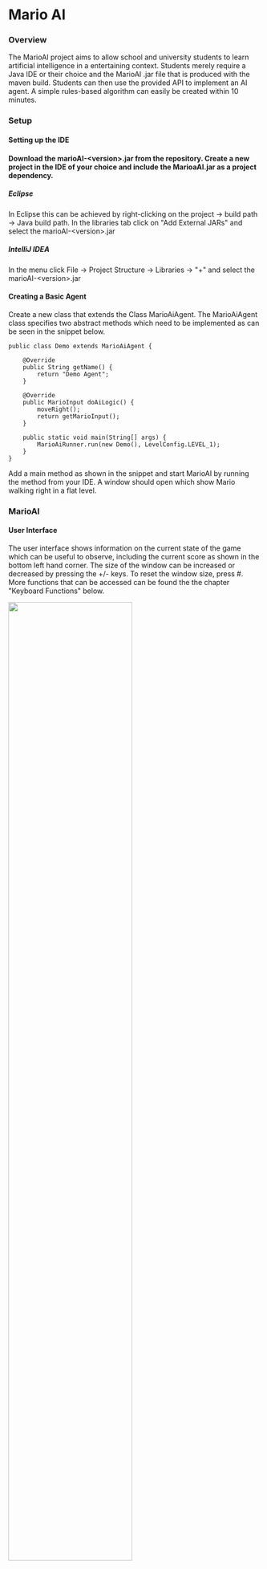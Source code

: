 <html>

<h1>Mario AI</h1>

<h3>Overview</h3>
<p>The MarioAI project aims to allow school and university students to learn artificial intelligence in a entertaining context. Students merely require a Java IDE or their choice and the MarioAI .jar file that is produced with the maven build. Students can then use the provided API to implement an AI agent. A simple rules-based algorithm can easily be created within 10 minutes.
</p>	

<h3>Setup</h3>

<h4>Setting up the IDE<h4>
<p>Download the marioAI-&lt;version&gt;.jar from the repository. Create a new project in the IDE of your choice and include the MarioaAI.jar as 
a project dependency.</p>

<h5>Eclipse</h5>
<p>In Eclipse this can be achieved by right-clicking on the project &rarr; build path &rarr; Java build path.
In the libraries tab click on "Add External JARs" and select the marioAI-&lt;version&gt;.jar</p>

<h5>IntelliJ IDEA</h5>
<p>In the menu click File &rarr; Project Structure &rarr; Libraries &rarr; "+" and select the marioAI-&lt;version&gt;.jar</p>

<h4>Creating a Basic Agent</h4>
<p>Create a new class that extends the Class MarioAiAgent. The MarioAiAgent class specifies two abstract methods which
need to be implemented as can be seen in the snippet below.</p>

```
public class Demo extends MarioAiAgent {

    @Override
    public String getName() {
        return "Demo Agent";
    }

    @Override
    public MarioInput doAiLogic() {
        moveRight();
        return getMarioInput();
    }

    public static void main(String[] args) {
        MarioAiRunner.run(new Demo(), LevelConfig.LEVEL_1);
    }
}
```

<p>Add a main method as shown in the snippet and start MarioAI by running the method from your IDE. A window should open which show Mario walking right in a flat level.</p>

<h3>MarioAI</h3>

<h4>User Interface</h4>
<p>The user interface shows information on the current state of the game which can be useful to observe, including the 
current score as shown in the bottom left hand corner. The size of the window can be increased or decreased 
 by pressing the +/- keys. To reset the window size, press #. More functions that can be accessed can be found the the chapter "Keyboard Functions" below.
</p>
<img src="https://i.imgur.com/yODTArt.png" width="70%"/>

<h4>Keyboard Functions</h4>
<p>
While MarioAI is running you can trigger the following functions from your keyboard
<table>
    <tr>
        <th>Function/Toggle</th>
        <th>Key</th>
    </tr>
    <tr>
        <td>Increase window size</td>
        <td>+</td>
    </tr>
    <tr>
        <td>Decrease window size</td>
        <td>-</td>
    </tr>
    <tr>
        <td>Reset window size</td>
        <td>#</td>
    </tr>
    <tr>
        <td>Increase FPS</td>
        <td>j</td>
    </tr>
    <tr>
        <td>Decrease FPS</td>
        <td>k</td>
    </tr>
    <tr>
        <td>Reset FPS to default (24)</td>
        <td>l</td>
    </tr>
    <tr>
        <td>Toggle pause</td>
        <td>p</td>
    </tr>
    <tr>
        <td>Pause and advance to next frame (i.e. <i>tick()</i>)</td>
        <td>t</td>
    </tr>
    <tr>
        <td>Toggle path visualisation</td>
        <td>o</td>
    </tr>
    <tr>
        <td>Pause game and show current level state in console</td>
        <td>i</td>
    </tr>
    <tr>
        <td></td>
        <td></td>
    </tr>
</table>
</p>

<h3>MarioAI API</h3>
<p>The MarioAI API is quite extensive. The following three chapters "Controlling Mario", "Reading the Environment" and 
"Configuration" will provide an overview of the most important aspects of the API. For more information, please refer to the 
JavaDocs provided in the jar file.</p>

<h4>Controlling Mario</h4>
<p>Controlling Mario is fairly straightfoward. There is a method that can be called for each action mario can carry out (i.e. 
move right, move left, jump and sprint/shoot fireballs. Please note that the last two actions are mapped to the same button in the game, as in the original game.
To carry out one or more actions, simply call the associated method in the API
<table>
    <tr>
        <th>Action</th>
        <th>Corresponding API method</th>
    </tr>
    <tr>
        <td>Move right</td>
        <td><i>moveRight()</i></td>
    </tr>
    <tr>
        <td>Move left</td>
        <td><i>moveLeft()</i></td>
    </tr>
    <tr>
        <td>Jump</td>
        <td><i>jump()</i></td>
    </tr>
    <tr>
        <td>Sprint</td>
        <td><i>sprint()</i></td>
    </tr>
    <tr>
        <td>Shoot</td>
        <td><i>shoot()</i></td>
    </tr>
</table>
The <i>doAiLogic()</i> method must return a <i>MarioInput</i> object. By calling the aforementioned methods you can set the actions
to perform in an existing <i>MarioInput</i> object and return it with <i>getMarioInput()</i> as can bee seen below (ex. Mario will sprint right and jump)

```
@Override
public MarioInput doAiLogic() {
    moveRight();
    sprint();
    jump();
    return getMarioInput();
}
```

</p>

<h4>Reading the environment</h4>
<p>
Reading Mario's environment via the MarioAI API can be achieved either via convinience methods or via more advanced methods. Let's begin by looking at the
convienience methods provided by MarioAI which allow for quickly creating a simple rules-based AI algorithm (i.e. if this, do that). 
<table>
    <tr>
        <th>Environment Query</th>
        <th>Method</th>
    </tr>
    <tr>
        <td>Is there a brick (i.e. unpassable object) ahead?</td>
        <td><i>isBrickAhead()</i></td>
    </tr>
    <tr>
        <td>Is there an enemy ahead?</td>
        <td><i>isEnemyAhead()</i></td>
    </tr>
    <tr>
        <td>Is there a deep slope ahead?</td>
        <td><i>isDeepSlopeAhead()</i></td>
    </tr>
    <tr>
        <td>Is Mario falling (i.e. has a positive y-vector)</td>
        <td><i>isFalling()</i></td>
    </tr>
    <tr>
        <td>Is there a hole ahead (i.e. a hole which will kill Mario)?</td>
        <td><i>isHoleAhead()</i></td>
    </tr>
    <tr>
        <td>Is there a question brick above Mario?</td>
        <td><i>isQuestionbrickAbove()</i></td>
    </tr>
</table>
</p>

<h4>Running &amp; Configuration</h4>
<p>You can run your Agent by using static methods in the <i>MarioAiRunner</i> class. The simplest way of
running your agent is by passing an instance to <i>MarioAiRunner.run(MarioAiAgent agent, LevelConfig levelConfig)</i>.
<p>MarioAI offers many ways of customizing the level for your purposes. The simplest way to configure the game is to 
simply use preconfigured levels provided in the enums provided in <i>LevelConfig</i>.</p>

```
    public static void main(String[] args) {
        MarioAiRunner.run(new Demo(), LevelConfig.LEVEL_1);
    }
```

<p>
If you would like to specify your own level (including the type of level, enemies, difficulty, etc. )
you can use the many paramenters that can be passed to the constructor of 
<i>LevelConfig</i> described below
<table>
    <tr>
        <th>Parameter</th>
        <th>Usage</th>
    </tr>
    <tr>
        <td>seed</td>
        <td>The seed of the generated level layout. Using the same seed will result in the same level layout.</td>
    </tr>
    <tr>
        <td>presetDiffulty</td>
        <td>A value which specifies the difficulty by influencing the amount of enemies which are spawned.</td>
    </tr>
    <tr>
        <td>type</td>
        <td>Sets the type of level (i.e. OVERGROUND, UNDERGROUND, CASTLE)</td>
    </tr>
    <tr>
        <td>enemies</td>
        <td>Toggles enemies</td>
    </tr>
    <tr>
        <td>bricks</td>
        <td>Toggles bricks</td>
    </tr>
    <tr>
        <td>coins</td>
        <td>Toggles coins</td>
    </tr>
    <tr>
        <td>length</td>
        <td>The length of the level.</td>
    </tr>
    <tr>
        <td>odds</td>
        <td>Array with length of 5, determines the percentage of level parts [STRAIGHT, HILLS, TUBES, HOLES, BULLETBILL]</td>
    </tr>
    <tr>
        <td></td>
        <td></td>
    </tr>
</table>
</p>

<h3>Evaluation</h3>
<p>You can evaluate how well your agent performed in the level by either reading the score at the end of the level from the UI,
 the console or the logs. Alternatively you can read the current score from the API using the <i>getActualScore()</i> method within the agent.</p>
<p>The following table shows all rewards and penalties that can be accrued during the level.
<table>
    <tr>
        <th>Event or Condition</th>
        <th>Reward/Penalty</th>
    </tr>
    <tr>
        <td>Reach the end of the level</td>
        <td>+1024 points</td>
    </tr>
    <tr>
        <td>Remaining time at the end of the level</td>
        <td>+8 points per second left</td>
    </tr>
    <tr>
        <td>Distance passed</td>
        <td>+1 point per distance unit</td>
    </tr>
    <tr>
        <td>Collecting coins</td>
        <td>+16 per coin</td>
    </tr>
    <tr>
        <td>Defeated enemies</td>
        <td>+42 per enemy</td>
    </tr>
    <tr>
        <td>... by stomping</td>
        <td>+12 points</td>
    </tr>
    <tr>
        <td>... by hitting with a shell</td>
        <td>+17 points</td>
    </tr>
    <tr>
        <td>... by fireball</td>
        <td>+4 points</td>
    </tr>
    <tr>
        <td>Collecting non-coin items (i.e. fire-flowers, mushrooms)</td>
        <td>+58 per item</td>
    </tr>
    <tr>
        <td>Getting hit by enemy or projectile</td>
        <td>-42 per hit</td>
    </tr>
</table>
</p>

</html>
